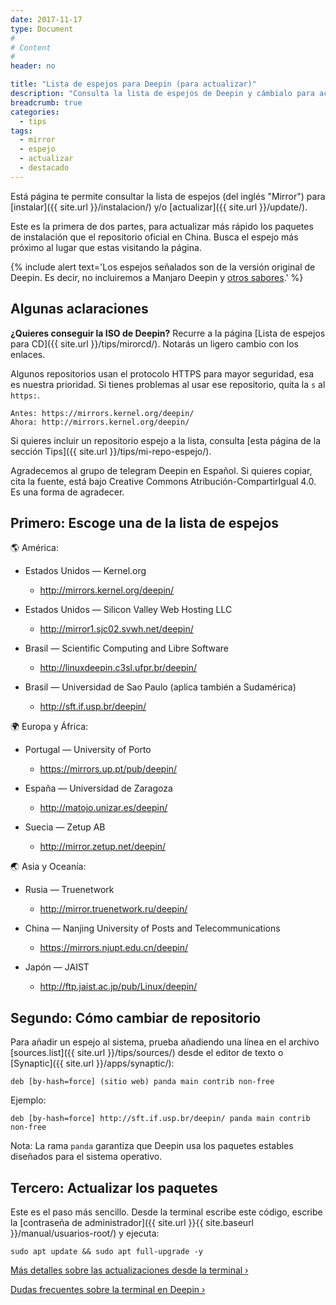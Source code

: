 ```yaml
---
date: 2017-11-17
type: Document
#
# Content
#
header: no

title: "Lista de espejos para Deepin (para actualizar)"
description: "Consulta la lista de espejos de Deepin y cámbialo para actualizar a lo último de Deepin."
breadcrumb: true   
categories:
  - tips
tags:
  - mirror
  - espejo
  - actualizar
  - destacado
---
```


Está página te permite consultar la lista de espejos (del inglés "Mirror") para [instalar]({{ site.url }}/instalacion/) y/o [actualizar]({{ site.url }}/update/).

Este es la primera de dos partes, para actualizar más rápido los paquetes de instalación que el repositorio oficial en China. Busca el espejo más próximo al lugar que estas visitando la página.

{% include alert text='Los espejos señalados son de la versión original de Deepin. Es decir, no incluiremos a Manjaro Deepin y <a href="/manual/sabores/">otros sabores</a>.' %}

## Algunas aclaraciones
**¿Quieres conseguir la ISO de Deepin?** Recurre a la página [Lista de espejos para CD]({{ site.url }}/tips/mirorcd/). Notarás un ligero cambio con los enlaces.

Algunos repositorios usan el protocolo HTTPS para mayor seguridad, esa es nuestra prioridad. Si tienes problemas al usar ese repositorio, quita la `s` al `https:`.

~~~
Antes: https://mirrors.kernel.org/deepin/
Ahora: http://mirrors.kernel.org/deepin/
~~~

Si quieres incluir un repositorio espejo a la lista, consulta [esta página de la sección Tips]({{ site.url }}/tips/mi-repo-espejo/).

Agradecemos al grupo de telegram Deepin en Español. Si quieres copiar, cita la fuente, está bajo Creative Commons Atribución-CompartirIgual 4.0. Es una forma de agradecer.

## Primero: Escoge una de la lista de espejos

🌎 América:

* Estados Unidos — Kernel.org
  - <a href="http://mirrors.kernel.org/deepin/">http://mirrors.kernel.org/deepin/</a>

* Estados Unidos — Silicon Valley Web Hosting LLC
  - <a href="http://mirror1.sjc02.svwh.net/deepin/">http://mirror1.sjc02.svwh.net/deepin/</a>

* Brasil —  Scientific Computing and Libre Software
  - <a href="http://linuxdeepin.c3sl.ufpr.br/deepin/">http://linuxdeepin.c3sl.ufpr.br/deepin/</a>

* Brasil — Universidad de Sao Paulo (aplica también a Sudamérica)
  - <a href="http://sft.if.usp.br/deepin/">http://sft.if.usp.br/deepin/</a>

🌍 Europa y África:

* Portugal — University of Porto
  - <a href="https://mirrors.up.pt/pub/deepin/">https://mirrors.up.pt/pub/deepin/</a>

* España — Universidad de Zaragoza
  - <a href="http://matojo.unizar.es/deepin/">http://matojo.unizar.es/deepin/</a>

* Suecia — Zetup AB
  - <a href="http://mirror.zetup.net/deepin/">http://mirror.zetup.net/deepin/</a>

🌏 Asia y Oceanía:

* Rusia — Truenetwork
  - <a href="http://mirror.truenetwork.ru/deepin/">http://mirror.truenetwork.ru/deepin/</a>

* China — Nanjing University of Posts and Telecommunications
  - <a href="https://mirrors.njupt.edu.cn/deepin/">https://mirrors.njupt.edu.cn/deepin/</a>

* Japón — JAIST
  - <a href="http://ftp.jaist.ac.jp/pub/Linux/deepin/">http://ftp.jaist.ac.jp/pub/Linux/deepin/</a>

## Segundo: Cómo cambiar de repositorio
Para añadir un espejo al sistema, prueba añadiendo una línea en el archivo [sources.list]({{ site.url }}/tips/sources/) desde el editor de texto o [Synaptic]({{ site.url }}/apps/synaptic/):

~~~
deb [by-hash=force] (sitio web) panda main contrib non-free
~~~

Ejemplo:

~~~
deb [by-hash=force] http://sft.if.usp.br/deepin/ panda main contrib non-free
~~~

Nota: La rama `panda` garantiza que Deepin usa los paquetes estables diseñados para el sistema operativo.

## Tercero: Actualizar los paquetes
Este es el paso más sencillo. Desde la terminal escribe este código, escribe la [contraseña de administrador]({{ site.url }}{{ site.baseurl }}/manual/usuarios-root/) y ejecuta:

~~~
sudo apt update && sudo apt full-upgrade -y
~~~

<a class="radius button small" href="{{ site.url }}{{ site.baseurl }}/anexos/actualizar-terminal/">Más detalles sobre las actualizaciones desde la terminal ›</a>

<a class="radius button small" href="{{ site.url }}{{ site.baseurl }}/anexos/dudas-terminal/">Dudas frecuentes sobre la terminal en Deepin ›</a>
